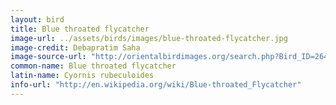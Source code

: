 ```yaml
---
layout: bird
title: Blue throated flycatcher
image-url: ../assets/birds/images/blue-throated-flycatcher.jpg
image-credit: Debapratim Saha
image-source-url: "http://orientalbirdimages.org/search.php?Bird_ID=2642"
common-name: Blue throated flycatcher
latin-name: Cyornis rubeculoides 
info-url: "http://en.wikipedia.org/wiki/Blue-throated_Flycatcher"
---
```

